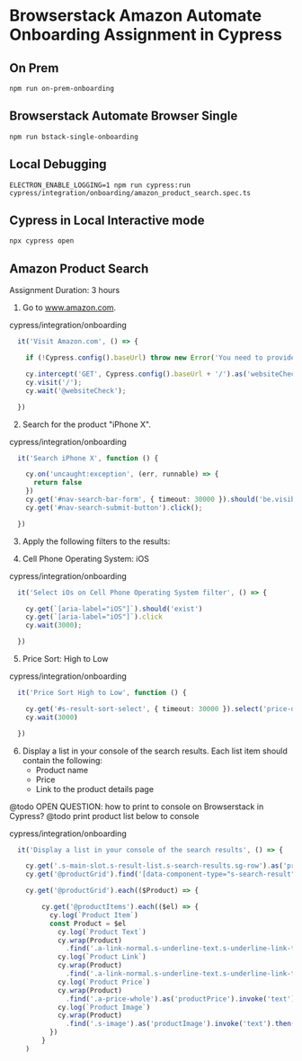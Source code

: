 
# Browserstack Amazon Automate Onboarding Assignment in Cypress

## On Prem

```
npm run on-prem-onboarding
```

## Browserstack Automate Browser Single

```
npm run bstack-single-onboarding
```

## Local Debugging

```
ELECTRON_ENABLE_LOGGING=1 npm run cypress:run cypress/integration/onboarding/amazon_product_search.spec.ts
```
## Cypress in Local Interactive mode

```
npx cypress open
```

## Amazon Product Search
Assignment Duration: 3 hours

1. Go to www.amazon.com. 

cypress/integration/onboarding
```typescript
  it('Visit Amazon.com', () => {

    if (!Cypress.config().baseUrl) throw new Error('You need to provide a url');

    cy.intercept('GET', Cypress.config().baseUrl + '/').as('websiteCheck')
    cy.visit('/');
    cy.wait('@websiteCheck');

  })
```

2. Search for the product "iPhone X". 


cypress/integration/onboarding
```typescript
  it('Search iPhone X', function () {

    cy.on('uncaught:exception', (err, runnable) => {
      return false  
    })    
    cy.get('#nav-search-bar-form', { timeout: 30000 }).should('be.visible').click({ force: true }).type('iPhone 14' + '{enter}');
    cy.get('#nav-search-submit-button').click();

  })  
```

3. Apply the following filters to the results:  

4. Cell Phone Operating System: iOS

cypress/integration/onboarding
```typescript
  it('Select iOs on Cell Phone Operating System filter', () => {

    cy.get(`[aria-label="iOS"]`).should('exist')
    cy.get(`[aria-label="iOS"]`).click
    cy.wait(3000);

  })
```


5. Price Sort: High to Low

cypress/integration/onboarding
```typescript
  it('Price Sort High to Low', function () {

    cy.get('#s-result-sort-select', { timeout: 30000 }).select('price-desc-rank', { force: true }).click
    cy.wait(3000)

  })
```

6. Display a list in your console of the search results. Each list item should contain the following:
   * Product name
   * Price
   * Link to the product details page

@todo OPEN QUESTION: how to print to console on Browserstack in Cypress? 
@todo print product list below to console

cypress/integration/onboarding
```typescript
  it('Display a list in your console of the search results', () => {

    cy.get('.s-main-slot.s-result-list.s-search-results.sg-row').as('productGrid').should('be.exist');
    cy.get('@productGrid').find('[data-component-type="s-search-result"]').as('productItems').should('be.exist');

    cy.get('@productGrid').each(($Product) => {

        cy.get('@productItems').each(($el) => {
          cy.log(`Product Item`)
          const Product = $el
            cy.log(`Product Text`)
            cy.wrap(Product)
              .find('.a-link-normal.s-underline-text.s-underline-link-text.s-link-style.a-text-normal').as('productText').invoke('text').then(cy.log)
            cy.log(`Product Link`)
            cy.wrap(Product)
              .find('.a-link-normal.s-underline-text.s-underline-link-text.s-link-style.a-text-normal').first().invoke('attr', 'href').as('productLink').then(cy.log)
            cy.log(`Product Price`)
            cy.wrap(Product)
              .find('.a-price-whole').as('productPrice').invoke('text').then(cy.log)
            cy.log(`Product Image`)
            cy.wrap(Product)
              .find('.s-image').as('productImage').invoke('text').then(cy.log)
          })          
        }
    )
```